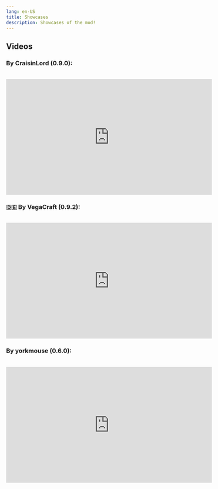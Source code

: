 ```yaml
---
lang: en-US
title: Showcases
description: Showcases of the mod!
---
```


## Videos

### By CraisinLord (0.9.0):
<br/>

<iframe style="display: block; margin-left: auto; margin-right: auto;" width="560" height="315" src="https://www.youtube-nocookie.com/embed/gow0dhcOnnc?start=60" title="YouTube video player" frameborder="0" allow="accelerometer; autoplay; clipboard-write; encrypted-media; gyroscope; picture-in-picture; web-share" allowfullscreen></iframe>

### 🇩🇪 By VegaCraft (0.9.2):
<br/>

<iframe style="display: block; margin-left: auto; margin-right: auto;" width="560" height="315" src="https://www.youtube-nocookie.com/embed/Q3xjkF02BZs?si=3ov341dZdbX4oqzq" title="YouTube video player" frameborder="0" allow="accelerometer; autoplay; clipboard-write; encrypted-media; gyroscope; picture-in-picture; web-share" allowfullscreen></iframe>

### By yorkmouse (0.6.0):
<br/>

<iframe style="display: block; margin-left: auto; margin-right: auto;" width="560" height="315" src="https://www.youtube-nocookie.com/embed/7WDQgRxBUVg" title="YouTube video player" frameborder="0" allow="accelerometer; autoplay; clipboard-write; encrypted-media; gyroscope; picture-in-picture; web-share" allowfullscreen></iframe>